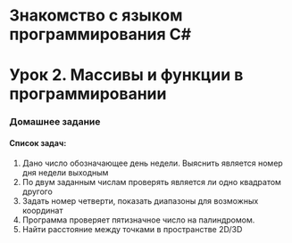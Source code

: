# Знакомство с языком программирования С#
# Урок 2. Массивы и функции в программировании
### Домашнее задание
#### Список задач:
1. Дано число обозначающее день недели. Выяснить является номер дня недели выходным
2. По двум заданным числам проверять является ли одно квадратом другого
3. Задать номер четверти, показать диапазоны для возможных координат
4. Программа проверяет пятизначное число на палиндромом.
5. Найти расстояние между точками в пространстве 2D/3D
